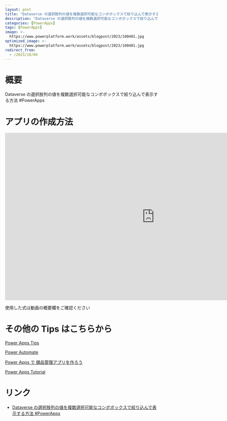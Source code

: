 ```yaml
---
layout: post
title: "Dataverse の選択肢列の値を複数選択可能なコンボボックスで絞り込んで表示する方法 #PowerApps"
description: "Dataverse の選択肢列の値を複数選択可能なコンボボックスで絞り込んで表示する方法 #PowerAppsを動画で分かりやすく解説"
categories: [PowerApps]
tags: [PowerApps]
image: >-
  https://www.powerplatform.work/assets/blogpost/2023/100401.jpg
optimized_image: >-
  https://www.powerplatform.work/assets/blogpost/2023/100401.jpg
redirect_from:
  - /2023/10/04
---
```



#  概要

Dataverse の選択肢列の値を複数選択可能なコンボボックスで絞り込んで表示する方法 #PowerApps


# アプリの作成方法

<iframe width="983" height="553" src="https://www.youtube.com/embed/qPOJVkCfmOc" title="YouTube video player" frameborder="0" allow="accelerometer; autoplay; clipboard-write; encrypted-media; gyroscope; picture-in-picture" allowfullscreen></iframe>


使用した式は動画の概要欄をご確認ください


# その他の Tips はこちらから

[Power Apps Tips](https://www.youtube.com/watch?v=VrAQf3JQ7yM&list=PLVhFi1fb3DqakSLVMn22DDcySXh9jtzi- )


[Power Automate](https://www.youtube.com/watch?v=-YnJYT0ASEM&list=PLVhFi1fb3Dqbzic6GieqnLFgD3aTj-eHA)


[Power Apps で 備品管理アプリを作ろう](https://www.youtube.com/playlist?list=PLVhFi1fb3DqZM3HKb8Hea6XEL96990Fyn)


[Power Apps Tutorial](https://www.youtube.com/playlist?list=PLVhFi1fb3DqalxpL974VvAJvV4iWoSbe_)


# リンク


- [Dataverse の選択肢列の値を複数選択可能なコンボボックスで絞り込んで表示する方法 #PowerApps](https://www.youtube.com/watch?v=qPOJVkCfmOc)

